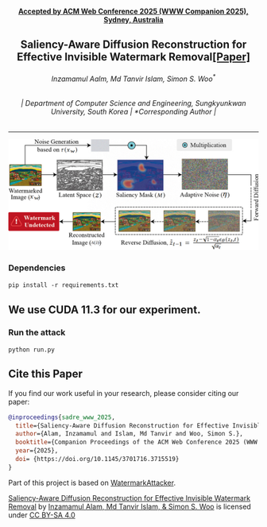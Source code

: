 <h4 align="center"><strong><a href="https://www2025.thewebconf.org/short-papers">Accepted by ACM Web Conference 2025 (WWW Companion 2025), Sydney, Australia</a></strong></h4>
<h2 align="center"><strong>Saliency-Aware Diffusion Reconstruction for Effective Invisible Watermark Removal<a href="https://github.com/inzamamulDU/SADRE/blob/main/assets/SADRE_Paper.pdf" target="_blank">[Paper]</a></strong></h2>
<h6 align="center">Inzamamul Aalm<sup></sup>, Md Tanvir Islam<sup></sup>, Simon S. Woo<sup>*</sup></h6>
<h6 align="center">| Department of Computer Science and Engineering, Sungkyunkwan University, South Korea | *Corresponding Author |</h6> 
<hr>

![](./assets/SADRE_Fig.jpg)

### Dependencies
```
pip install -r requirements.txt
````
## We use CUDA 11.3 for our experiment.
### Run the attack
```
python run.py
````


## Cite this Paper

If you find our work useful in your research, please consider citing our paper:

```bibtex
@inproceedings{sadre_www_2025,
  title={Saliency-Aware Diffusion Reconstruction for Effective Invisible Watermark Removal},
  author={Alam, Inzamamul and Islam, Md Tanvir and Woo, Simon S.},
  booktitle={Companion Proceedings of the ACM Web Conference 2025 (WWW Companion’25)},
  year={2025},
  doi= {https://doi.org/10.1145/3701716.3715519}
}
```

Part of this project is based on [WatermarkAttacker](https://github.com/XuandongZhao/WatermarkAttacker).

 <p xmlns:cc="http://creativecommons.org/ns#" xmlns:dct="http://purl.org/dc/terms/"><a property="dct:title" rel="cc:attributionURL" href="http://10.1145/3701716.3715519">Saliency-Aware Diffusion Reconstruction for Effective Invisible Watermark Removal</a> by <a rel="cc:attributionURL dct:creator" property="cc:attributionName" href="https://github.com/inzamamulDU/SADRE">Inzamamul Alam, Md Tanvir Islam, & Simon S. Woo</a> is licensed under <a href="https://creativecommons.org/licenses/by-sa/4.0/?ref=chooser-v1" target="_blank" rel="license noopener noreferrer" style="display:inline-block;">CC BY-SA 4.0<img style="height:22px!important;margin-left:3px;vertical-align:text-bottom;" src="https://mirrors.creativecommons.org/presskit/icons/cc.svg?ref=chooser-v1" alt=""><img style="height:22px!important;margin-left:3px;vertical-align:text-bottom;" src="https://mirrors.creativecommons.org/presskit/icons/by.svg?ref=chooser-v1" alt=""><img style="height:22px!important;margin-left:3px;vertical-align:text-bottom;" src="https://mirrors.creativecommons.org/presskit/icons/sa.svg?ref=chooser-v1" alt=""></a></p> 
